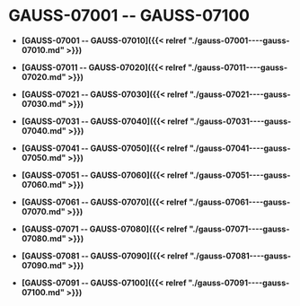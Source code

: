 # GAUSS-07001 -- GAUSS-07100<a name="ZH-CN_TOPIC_0302073210"></a>

-   **[GAUSS-07001 -- GAUSS-07010]({{< relref "./gauss-07001----gauss-07010.md" >}})**  

-   **[GAUSS-07011 -- GAUSS-07020]({{< relref "./gauss-07011----gauss-07020.md" >}})**  

-   **[GAUSS-07021 -- GAUSS-07030]({{< relref "./gauss-07021----gauss-07030.md" >}})**  

-   **[GAUSS-07031 -- GAUSS-07040]({{< relref "./gauss-07031----gauss-07040.md" >}})**  

-   **[GAUSS-07041 -- GAUSS-07050]({{< relref "./gauss-07041----gauss-07050.md" >}})**  

-   **[GAUSS-07051 -- GAUSS-07060]({{< relref "./gauss-07051----gauss-07060.md" >}})**  

-   **[GAUSS-07061 -- GAUSS-07070]({{< relref "./gauss-07061----gauss-07070.md" >}})**  

-   **[GAUSS-07071 -- GAUSS-07080]({{< relref "./gauss-07071----gauss-07080.md" >}})**  

-   **[GAUSS-07081 -- GAUSS-07090]({{< relref "./gauss-07081----gauss-07090.md" >}})**  

-   **[GAUSS-07091 -- GAUSS-07100]({{< relref "./gauss-07091----gauss-07100.md" >}})**  


